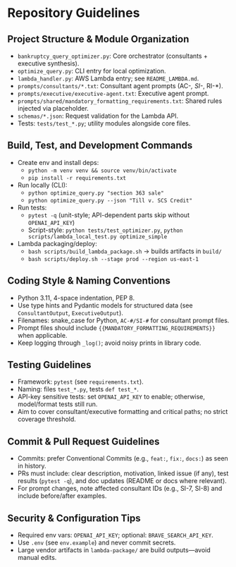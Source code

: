 # Repository Guidelines

## Project Structure & Module Organization
- `bankruptcy_query_optimizer.py`: Core orchestrator (consultants + executive synthesis).
- `optimize_query.py`: CLI entry for local optimization.
- `lambda_handler.py`: AWS Lambda entry; see `README_LAMBDA.md`.
- `prompts/consultants/*.txt`: Consultant agent prompts (AC-*, SI-*, RI-*).
- `prompts/executive/executive-agent.txt`: Executive agent prompt.
- `prompts/shared/mandatory_formatting_requirements.txt`: Shared rules injected via placeholder.
- `schemas/*.json`: Request validation for the Lambda API.
- Tests: `tests/test_*.py`; utility modules alongside core files.

## Build, Test, and Development Commands
- Create env and install deps:
  - `python -m venv venv && source venv/bin/activate`
  - `pip install -r requirements.txt`
- Run locally (CLI):
  - `python optimize_query.py "section 363 sale"`
  - `python optimize_query.py --json "Till v. SCS Credit"`
- Run tests:
  - `pytest -q` (unit-style; API-dependent parts skip without `OPENAI_API_KEY`)
  - Script-style: `python tests/test_optimizer.py`, `python scripts/lambda_local_test.py optimize_simple`
- Lambda packaging/deploy:
  - `bash scripts/build_lambda_package.sh` → builds artifacts in `build/`
  - `bash scripts/deploy.sh --stage prod --region us-east-1`

## Coding Style & Naming Conventions
- Python 3.11, 4-space indentation, PEP 8.
- Use type hints and Pydantic models for structured data (see `ConsultantOutput`, `ExecutiveOutput`).
- Filenames: snake_case for Python, `AC-#/SI-#` for consultant prompt files.
- Prompt files should include `{{MANDATORY_FORMATTING_REQUIREMENTS}}` when applicable.
- Keep logging through `_log()`; avoid noisy prints in library code.

## Testing Guidelines
- Framework: `pytest` (see `requirements.txt`).
- Naming: files `test_*.py`, tests `def test_*`.
- API-key sensitive tests: set `OPENAI_API_KEY` to enable; otherwise, model/format tests still run.
- Aim to cover consultant/executive formatting and critical paths; no strict coverage threshold.

## Commit & Pull Request Guidelines
- Commits: prefer Conventional Commits (e.g., `feat:`, `fix:`, `docs:`) as seen in history.
- PRs must include: clear description, motivation, linked issue (if any), test results (`pytest -q`), and doc updates (README or docs where relevant).
- For prompt changes, note affected consultant IDs (e.g., SI-7, SI-8) and include before/after examples.

## Security & Configuration Tips
- Required env vars: `OPENAI_API_KEY`; optional: `BRAVE_SEARCH_API_KEY`.
- Use `.env` (see `env.example`) and never commit secrets.
- Large vendor artifacts in `lambda-package/` are build outputs—avoid manual edits.
